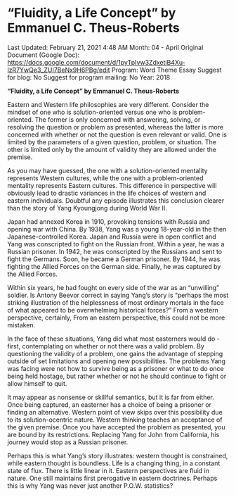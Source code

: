 # “Fluidity, a Life Concept” by Emmanuel C. Theus-Roberts

Last Updated: February 21, 2021 4:48 AM
Month: 04 - April
Original Document (Google Doc): https://docs.google.com/document/d/1pyTpIvw3ZdxetiB4Xu-lzR7YwQe3_ZUI7BeNx9H6PBg/edit
Program: Word Theme Essay
Suggest for blog: No
Suggest for program mailing: No
Year: 2018

**“Fluidity, a Life Concept” by Emmanuel C. Theus-Roberts**

Eastern and Western life philosophies are very different. Consider the mindset of one who is solution-oriented versus one who is problem-oriented. The former is only concerned with answering, solving, or resolving the question or problem as presented, whereas the latter is more concerned with whether or not the question is even relevant or valid. One is limited by the parameters of a given question, problem, or situation. The other is limited only by the amount of validity they are allowed under the premise.

As you may have guessed, the one with a solution-oriented mentality represents Western cultures, while the one with a problem-oriented mentality represents Eastern cultures. This difference in perspective will obviously lead to drastic variances in the life choices of western and eastern individuals. Doubtful any episode illustrates this conclusion clearer than the story of Yang Kyoungjong during World War II.

Japan had annexed Korea in 1910, provoking tensions with Russia and opening war with China. By 1938, Yang was a young 18-year-old in the then Japanese-controlled Korea. Japan and Russia were in open conflict and Yang was conscripted to fight on the Russian front. Within a year, he was a Russian prisoner. In 1942, he was conscripted by the Russians and sent to fight the Germans. Soon, he became a German prisoner. By 1944, he was fighting the Allied Forces on the German side. Finally, he was captured by the Allied Forces.

Within six years, he had fought on every side of the war as an “unwilling” soldier. Is Antony Beevor correct in saying Yang’s story is “perhaps the most striking illustration of the helplessness of most ordinary mortals in the face of what appeared to be overwhelming historical forces?” From a western perspective, certainly, From an eastern perspective, this could not be more mistaken.

In the face of these situations, Yang did what most easterners would do - first, contemplating on whether or not there was a valid problem. By questioning the validity of a problem, one gains the advantage of stepping outside of set limitations and opening new possibilities. The problems Yang was facing were not how to survive being as a prisoner or what to do once being held hostage, but rather whether or not he should continue to fight or allow himself to quit.

It may appear as nonsense or skillful semantics, but it is far from either. Once being captured, an easterner has a choice of being a prisoner or finding an alternative. Western point of view skips over this possibility due to its solution-ocentric nature. Western thinking teaches an acceptance of the given premise. Once you have accepted the problem as presented, you are bound by its restrictions. Replacing Yang for John from California, his journey would stop as a Russian prisoner.

Perhaps this is what Yang’s story illustrates: western thought is constrained, while eastern thought is boundless. Life is a changing thing, in a constant state of flux. There is little linear in it. Eastern perspectives are fluid in nature. One still maintains first prerogative in eastern doctrines. Perhaps this is why Yang was never just another P.O.W. statistics?